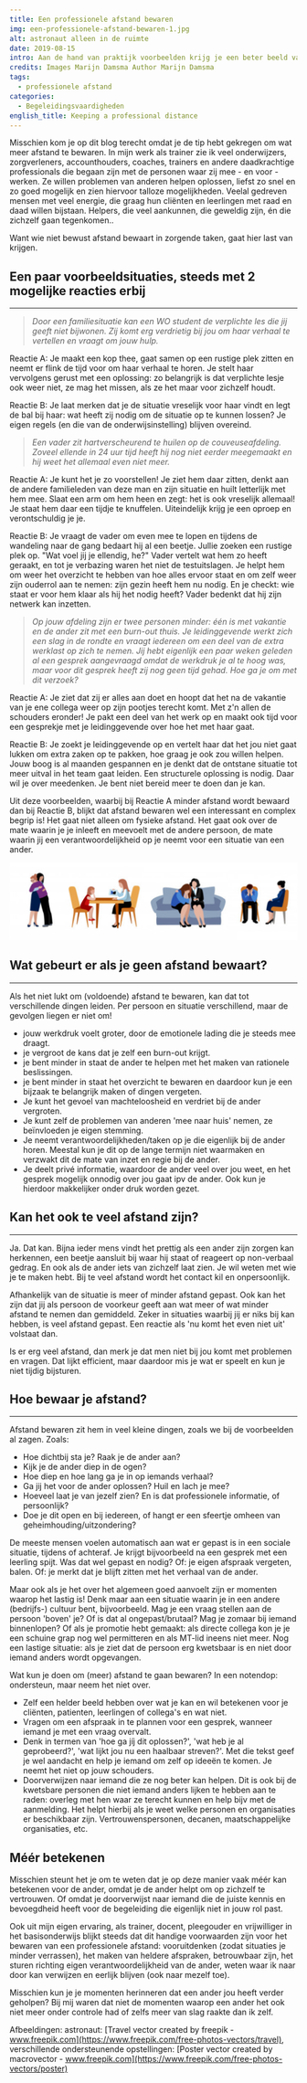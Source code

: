 ```yaml
---
title: Een professionele afstand bewaren
img: een-professionele-afstand-bewaren-1.jpg
alt: astronaut alleen in de ruimte
date: 2019-08-15
intro: Aan de hand van praktijk voorbeelden krijg je een beter beeld van wat 'een professionele afstand' betekent, hoe je die afstand bewaakt en waarom je dit zou moeten doen.
credits: Images Marijn Damsma Author Marijn Damsma
tags:
  - professionele afstand
categories:
  - Begeleidingsvaardigheden
english_title: Keeping a professional distance
---
```


Misschien kom je op dit blog terecht omdat je de tip hebt gekregen om wat meer afstand te bewaren. In mijn werk als trainer zie ik veel onderwijzers, zorgverleners, accounthouders, coaches, trainers en andere daadkrachtige professionals die begaan zijn met de personen waar zij mee - en voor - werken. Ze willen problemen van anderen helpen oplossen, liefst zo snel en zo goed mogelijk en zien hiervoor talloze mogelijkheden. Veelal gedreven mensen met veel energie, die graag hun cliënten en leerlingen met raad en daad willen bijstaan. Helpers, die veel aankunnen, die geweldig zijn, én die zichzelf gaan tegenkomen..

Want wie niet bewust afstand bewaart in zorgende taken, gaat hier last van krijgen.

## Een paar voorbeeldsituaties, steeds met 2 mogelijke reacties erbij

---

> _Door een familiesituatie kan een WO student de verplichte les die jij geeft niet bijwonen. Zij komt erg verdrietig bij jou om haar verhaal te vertellen en vraagt om jouw hulp._

Reactie A: Je maakt een kop thee, gaat samen op een rustige plek zitten en neemt er flink de tijd voor om haar verhaal te horen. Je stelt haar vervolgens gerust met een oplossing: zo belangrijk is dat verplichte lesje ook weer niet, ze mag het missen, als ze het maar voor zichzelf houdt.

Reactie B: Je laat merken dat je de situatie vreselijk voor haar vindt en legt de bal bij haar: wat heeft zij nodig om de situatie op te kunnen lossen? Je eigen regels (en die van de onderwijsinstelling) blijven overeind.

> _Een vader zit hartverscheurend te huilen op de couveuseafdeling. Zoveel ellende in 24 uur tijd heeft hij nog niet eerder meegemaakt en hij weet het allemaal even niet meer._

Reactie A: Je kunt het je zo voorstellen! Je ziet hem daar zitten, denkt aan de andere familieleden van deze man en zijn situatie en huilt letterlijk met hem mee. Slaat een arm om hem heen en zegt: het is ook vreselijk allemaal! Je staat hem daar een tijdje te knuffelen. Uiteindelijk krijg je een oproep en verontschuldig je je.

Reactie B: Je vraagt de vader om even mee te lopen en tijdens de wandeling naar de gang bedaart hij al een beetje. Jullie zoeken een rustige plek op. "Wat voel jij je ellendig, he?" Vader vertelt wat hem zo heeft geraakt, en tot je verbazing waren het niet de testuitslagen. Je helpt hem om weer het overzicht te hebben van hoe alles ervoor staat en om zelf weer zijn ouderrol aan te nemen: zijn gezin heeft hem nu nodig. En je checkt: wie staat er voor hem klaar als hij het nodig heeft? Vader bedenkt dat hij zijn netwerk kan inzetten.

> _Op jouw afdeling zijn er twee personen minder: één is met vakantie en de ander zit met een burn-out thuis. Je leidinggevende werkt zich een slag in de rondte en vraagt iedereen om een deel van de extra werklast op zich te nemen. Jij hebt eigenlijk een paar weken geleden al een gesprek aangevraagd omdat de werkdruk je al te hoog was, maar voor dit gesprek heeft zij nog geen tijd gehad. Hoe ga je om met dit verzoek?_

Reactie A: Je ziet dat zij er alles aan doet en hoopt dat het na de vakantie van je ene collega weer op zijn pootjes terecht komt. Met z'n allen de schouders eronder! Je pakt een deel van het werk op en maakt ook tijd voor een gesprekje met je leidinggevende over hoe het met haar gaat.

Reactie B: Je zoekt je leidinggevende op en vertelt haar dat het jou niet gaat lukken om extra zaken op te pakken, hoe graag je ook zou willen helpen. Jouw boog is al maanden gespannen en je denkt dat de ontstane situatie tot meer uitval in het team gaat leiden. Een structurele oplossing is nodig. Daar wil je over meedenken. Je bent niet bereid meer te doen dan je kan.

Uit deze voorbeelden, waarbij bij Reactie A minder afstand wordt bewaard dan bij Reactie B, blijkt dat afstand bewaren wel een interessant en complex begrip is! Het gaat niet alleen om fysieke afstand. Het gaat ook over de mate waarin je je inleeft en meevoelt met de andere persoon, de mate waarin jij een verantwoordelijkheid op je neemt voor een situatie van een ander.

![Mensen bij elkaar in verschillende ondersteunende opstellingen](./een-professionele-afstand-bewaren-2.png)

## Wat gebeurt er als je geen afstand bewaart?

---

Als het niet lukt om (voldoende) afstand te bewaren, kan dat tot verschillende dingen leiden. Per persoon en situatie verschillend, maar de gevolgen liegen er niet om!

- jouw werkdruk voelt groter, door de emotionele lading die je steeds mee draagt.
- je vergroot de kans dat je zelf een burn-out krijgt.
- je bent minder in staat de ander te helpen met het maken van rationele beslissingen.
- je bent minder in staat het overzicht te bewaren en daardoor kun je een bijzaak te belangrijk maken of dingen vergeten.
- Je kunt het gevoel van machteloosheid en verdriet bij de ander vergroten.
- Je kunt zelf de problemen van anderen 'mee naar huis' nemen, ze beïnvloeden je eigen stemming.
- Je neemt verantwoordelijkheden/taken op je die eigenlijk bij de ander horen. Meestal kun je dit op de lange termijn niet waarmaken en verzwakt dit de mate van inzet en regie bij de ander.
- Je deelt privé informatie, waardoor de ander veel over jou weet, en het gesprek mogelijk onnodig over jou gaat ipv de ander. Ook kun je hierdoor makkelijker onder druk worden gezet.

## Kan het ook te veel afstand zijn?

---

Ja. Dat kan. Bijna ieder mens vindt het prettig als een ander zijn zorgen kan herkennen, een beetje aansluit bij waar hij staat of reageert op non-verbaal gedrag. En ook als de ander iets van zichzelf laat zien. Je wil weten met wie je te maken hebt. Bij te veel afstand wordt het contact kil en onpersoonlijk.

Afhankelijk van de situatie is meer of minder afstand gepast. Ook kan het zijn dat jij als persoon de voorkeur geeft aan wat meer of wat minder afstand te nemen dan gemiddeld. Zeker in situaties waarbij jij er niks bij kan hebben, is veel afstand gepast. Een reactie als 'nu komt het even niet uit' volstaat dan.

Is er erg veel afstand, dan merk je dat men niet bij jou komt met problemen en vragen. Dat lijkt efficient, maar daardoor mis je wat er speelt en kun je niet tijdig bijsturen.

## Hoe bewaar je afstand?

---

Afstand bewaren zit hem in veel kleine dingen, zoals we bij de voorbeelden al zagen. Zoals:

- Hoe dichtbij sta je? Raak je de ander aan?
- Kijk je de ander diep in de ogen?
- Hoe diep en hoe lang ga je in op iemands verhaal?
- Ga jij het voor de ander oplossen? Huil en lach je mee?
- Hoeveel laat je van jezelf zien? En is dat professionele informatie, of persoonlijk?
- Doe je dit open en bij iedereen, of hangt er een sfeertje omheen van geheimhouding/uitzondering?

De meeste mensen voelen automatisch aan wat er gepast is in een sociale situatie, tijdens of achteraf. Je krijgt bijvoorbeeld na een gesprek met een leerling spijt. Was dat wel gepast en nodig? Of: je eigen afspraak vergeten, balen. Of: je merkt dat je blijft zitten met het verhaal van de ander.

Maar ook als je het over het algemeen goed aanvoelt zijn er momenten waarop het lastig is! Denk maar aan een situatie waarin je in een andere (bedrijfs-) cultuur bent, bijvoorbeeld. Mag je een vraag stellen aan de persoon 'boven' je? Of is dat al ongepast/brutaal? Mag je zomaar bij iemand binnenlopen? Of als je promotie hebt gemaakt: als directe collega kon je je een schuine grap nog wel permitteren en als MT-lid ineens niet meer. Nog een lastige situatie: als je ziet dat de persoon erg kwetsbaar is en niet door iemand anders wordt opgevangen.

Wat kun je doen om (meer) afstand te gaan bewaren? In een notendop: ondersteun, maar neem het niet over.

- Zelf een helder beeld hebben over wat je kan en wil betekenen voor je cliënten, patienten, leerlingen of collega's en wat niet.
- Vragen om een afspraak in te plannen voor een gesprek, wanneer iemand je met een vraag overvalt.
- Denk in termen van 'hoe ga jíj dit oplossen?', 'wat heb je al geprobeerd?', 'wat lijkt jou nu een haalbaar streven?'. Met die tekst geef je wel aandacht en help je iemand om zelf op ideeën te komen. Je neemt het niet op jouw schouders.
- Doorverwijzen naar iemand die ze nog beter kan helpen. Dit is ook bij de kwetsbare personen die niet iemand anders lijken te hebben aan te raden: overleg met hen waar ze terecht kunnen en help bijv met de aanmelding. Het helpt hierbij als je weet welke personen en organisaties er beschikbaar zijn. Vertrouwenspersonen, decanen, maatschappelijke organisaties, etc.

## Méér betekenen

Misschien steunt het je om te weten dat je op deze manier vaak méér kan betekenen voor de ander, omdat je de ander helpt om op zichzelf te vertrouwen. Of omdat je doorverwijst naar iemand die de juiste kennis en bevoegdheid heeft voor de begeleiding die eigenlijk niet in jouw rol past.

Ook uit mijn eigen ervaring, als trainer, docent, pleegouder en vrijwilliger in het basisonderwijs blijkt steeds dat dit handige voorwaarden zijn voor het bewaren van een professionele afstand: vooruitdenken (zodat situaties je minder verrassen), het maken van heldere afspraken, betrouwbaar zijn, het sturen richting eigen verantwoordelijkheid van de ander, weten waar ik naar door kan verwijzen en eerlijk blijven (ook naar mezelf toe).

Misschien kun je je momenten herinneren dat een ander jou heeft verder geholpen? Bij mij waren dat niet de momenten waarop een ander het ook niet meer onder controle had of zelfs meer van slag raakte dan ik zelf.

Afbeeldingen: astronaut: [Travel vector created by freepik - www.freepik.com](https://www.freepik.com/free-photos-vectors/travel), verschillende ondersteunende opstellingen: [Poster vector created by macrovector - www.freepik.com](https://www.freepik.com/free-photos-vectors/poster)
